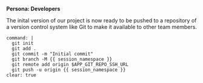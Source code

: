 **Persona: Developers**

The inital version of our project is now ready to be pushed to a repository of a version control system like Git to make it available to other team members.

```terminal:execute
command: |
  git init
  git add .
  git commit -m "Initial commit"
  git branch -M {{ session_namespace }}
  git remote add origin $APP_GIT_REPO_SSH_URL
  git push -u origin {{ session_namespace }}
clear: true
```